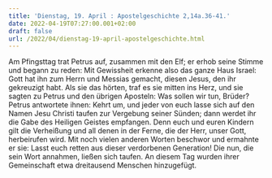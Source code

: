 ```yaml
---
title: 'Dienstag, 19. April : Apostelgeschichte 2,14a.36-41.'
date: 2022-04-19T07:27:00.001+02:00
draft: false
url: /2022/04/dienstag-19-april-apostelgeschichte.html
---
```


Am Pfingsttag trat Petrus auf, zusammen mit den Elf; er erhob seine Stimme und begann zu reden: Mit Gewissheit erkenne also das ganze Haus Israel: Gott hat ihn zum Herrn und Messias gemacht, diesen Jesus, den ihr gekreuzigt habt. Als sie das hörten, traf es sie mitten ins Herz, und sie sagten zu Petrus und den übrigen Aposteln: Was sollen wir tun, Brüder? Petrus antwortete ihnen: Kehrt um, und jeder von euch lasse sich auf den Namen Jesu Christi taufen zur Vergebung seiner Sünden; dann werdet ihr die Gabe des Heiligen Geistes empfangen. Denn euch und euren Kindern gilt die Verheißung und all denen in der Ferne, die der Herr, unser Gott, herbeirufen wird. Mit noch vielen anderen Worten beschwor und ermahnte er sie: Lasst euch retten aus dieser verdorbenen Generation! Die nun, die sein Wort annahmen, ließen sich taufen. An diesem Tag wurden ihrer Gemeinschaft etwa dreitausend Menschen hinzugefügt.